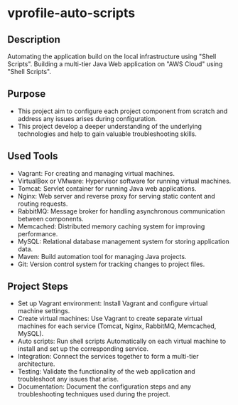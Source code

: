 # vprofile-auto-scripts
## Description ##
Automating the application build on the local infrastructure using "Shell Scripts".
Building a multi-tier Java Web application on "AWS Cloud" using "Shell Scripts".

## Purpose ##
- This project aim to configure each project component from scratch and address any issues arises during configuration.
- This project develop a deeper understanding of the underlying technologies and help to gain valuable troubleshooting skills.

## Used Tools ##
- Vagrant: For creating and managing virtual machines.
- VirtualBox or VMware: Hypervisor software for running virtual machines.
- Tomcat: Servlet container for running Java web applications.
- Nginx: Web server and reverse proxy for serving static content and routing requests.
- RabbitMQ: Message broker for handling asynchronous communication between components.
- Memcached: Distributed memory caching system for improving performance.
- MySQL: Relational database management system for storing application data.
- Maven: Build automation tool for managing Java projects.
- Git: Version control system for tracking changes to project files.

## Project Steps ##
- Set up Vagrant environment: Install Vagrant and configure virtual machine settings.
- Create virtual machines: Use Vagrant to create separate virtual machines for each service (Tomcat, Nginx, RabbitMQ, Memcached, MySQL).
- Auto scripts: Run shell scripts Automatically on each virtual machine to install and set up the corresponding service.
- Integration: Connect the services together to form a multi-tier architecture.
- Testing: Validate the functionality of the web application and troubleshoot any issues that arise.
- Documentation: Document the configuration steps and any troubleshooting techniques used during the project.

